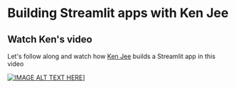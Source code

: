 # Building Streamlit apps with Ken Jee

## Watch Ken's video

Let's follow along and watch how [Ken Jee](https://www.youtube.com/c/KenJee1) builds a Streamlit app in this video

[![IMAGE ALT TEXT HERE](https://img.youtube.com/vi/Yk-unX4KnV4/0.jpg)](<https://www.youtube.com/watch?v=Yk-unX4KnV4>)]
